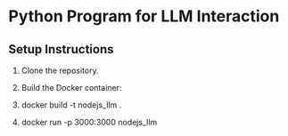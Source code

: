# Python Program for LLM Interaction

## Setup Instructions

1. Clone the repository.
2. Build the Docker container:

1. docker build -t nodejs_llm .
2. docker run -p 3000:3000 nodejs_llm

